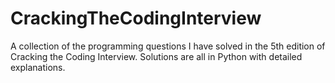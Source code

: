 # CrackingTheCodingInterview
A collection of the programming questions I have solved in the 5th edition of Cracking the Coding Interview. Solutions are all in Python with detailed explanations. 
